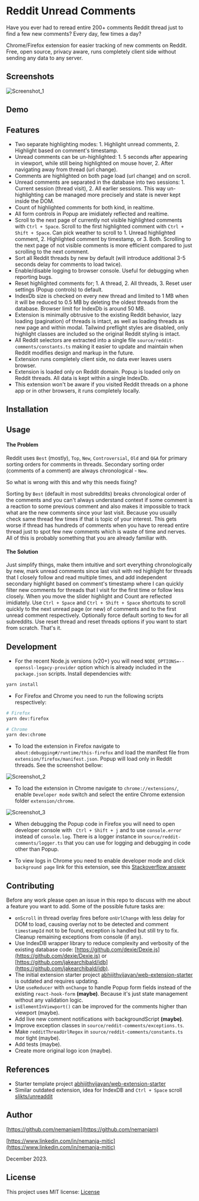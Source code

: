# Reddit Unread Comments

Have you ever had to reread entire 200+ comments Reddit thread just to find a few new comments? Every day, few times a day?

Chrome/Firefox extension for easier tracking of new comments on Reddit. Free, open source, privacy aware, runs completely client side without sending any data to any server.

## Screenshots

![Screenshot_1](/docs/screenshots/Screenshot_1.png)

## Demo

## Features

- Two separate highlighting modes: 1. Highlight unread comments, 2. Highlight based on comment's timestamp.
- Unread comments can be un-highlighted: 1. 5 seconds after appearing in viewport, while still being highlighted on mouse hover, 2. After navigating away from thread (url change).
- Comments are highlighted on both page load (url change) and on scroll.
- Unread comments are separated in the database into two sessions: 1. Current session (thread visit), 2. All earlier sessions. This way un-highlighting can be managed more precisely and state is never kept inside the DOM.
- Count of highlighted comments for both kind, in realtime.
- All form controls in Popup are imidiately reflected and realtime.
- Scroll to the next page of currently not visible highlighted comments with `Ctrl + Space`. Scroll to the first highlighted comment with `Ctrl + Shift + Space`. Can pick weather to scroll to 1. Unread highlighted comment, 2. Highlighted comment by timestamp, or 3. Both. Scrolling to the next page of not visible comments is more efficient compared to just scrolling to the next comment.
- Sort all Reddit threads by new by default (will introduce additional 3-5 seconds delay for comments to load twice).
- Enable/disable logging to browser console. Useful for debugging when reporting bugs.
- Reset highlighted comments for; 1. A thread, 2. All threads, 3. Reset user settings (Popup controls) to default.
- IndexDb size is checked on every new thread and limited to 1 MB when it will be reduced to 0.5 MB by deleting the oldest threads from the database. Browser limit for IndexDb is around 50 MB.
- Extension is minimally obtrusive to the existing Reddit behavior, lazy loading (pagination) of threads is intact, as well as loading threads as new page and within modal. Tailwind preflight styles are disabled, only highlight classes are included so the original Reddit styling is intact.
- All Reddit selectors are extracted into a single file `source/reddit-comments/constants.ts` making it easier to update and maintain when Reddit modifies design and markup in the future.
- Extension runs completely client side, no data ever leaves users browser.
- Extension is loaded only on Reddit domain. Popup is loaded only on Reddit threads. All data is kept within a single IndexDb.
- This extension won't be aware if you visited Reddit threads on a phone app or in other browsers, it runs completely locally.

## Installation

## Usage

#### The Problem

Reddit uses `Best` (mostly), `Top`, `New`, `Controversial`, `Old` and `Q&A` for primary sorting orders for comments in threads. Secondary sorting order (comments of a comment) are always chronological - `New`.

So what is wrong with this and why this needs fixing?

Sorting by `Best` (default in most subreddits) breaks chronological order of the comments and you can't always understand context if some comment is a reaction to some previous comment and also makes it impossible to track what are the new comments since your last visit. Because you usually check same thread few times if that is topic of your interest. This gets worse if thread has hundreds of comments when you have to reread entire thread just to spot few new comments which is waste of time and nerves. All of this is probably something that you are already familiar with.

#### The Solution

Just simplify things, make them intuitive and sort everything chronologically by new, mark unread comments since last visit with red highlight for threads that I closely follow and read multiple times, and add independent secondary highlight based on comment's timestamp where I can quickly filter new comments for threads that I visit for the first time or follow less closely. When you move the slider highlight and Count are reflected imidiately. Use `Ctrl + Space` and `Ctrl + Shift + Space` shortcuts to scroll quickly to the next unread page (or new) of comments and to the first unread comment respectively. Optionally force default sorting to `New` for all subreddits. Use reset thread and reset threads options if you want to start from scratch. That's it.

## Development

- For the recent Node.js versions (v20+) you will need `NODE_OPTIONS=--openssl-legacy-provider` option which is already included in the `package.json` scripts. Install dependencies with:

```bash
yarn install
```

- For Firefox and Chrome you need to run the following scripts respectively:

```bash
# Firefox
yarn dev:firefox

# Chrome
yarn dev:chrome
```

- To load the extension in Firefox navigate to `about:debugging#/runtime/this-firefox` and load the manifest file from `extension/firefox/manifest.json`. Popup will load only in Reddit threads. See the screenshot bellow:

![Screenshot_2](/docs/screenshots/Screenshot_2.png)

- To load the extension in Chrome navigate to `chrome://extensions/`, enable `Developer mode` switch and select the entire Chrome extension folder `extension/chrome`.

![Screenshot_3](/docs/screenshots/Screenshot_3.png)

- When debugging the Popup code in Firefox you will need to open developer console with ` Ctrl + Shift + j` and to use `console.error` instead of `console.log`. There is a logger instance in `source/reddit-comments/logger.ts` that you can use for logging and debugging in code other than Popup.

- To view logs in Chrome you need to enable developer mode and click `background page` link for this extension, see this [Stackoverflow answer](https://stackoverflow.com/questions/10257301/accessing-console-and-devtools-of-extensions-background-js/10258029#10258029)

## Contributing

Before any work please open an issue in this repo to discuss with me about a feature you want to add. Some of the possible future tasks are:

- `onScroll` in thread overlay fires before `onUrlChange` with less delay for DOM to load, causing overlay not to be detected and comment `timestampId` not to be found, exception is handled but still try to fix. Cleanup remaining exceptions from console (if any).
- Use IndexDB wrapper library to reduce complexity and verbosity of the existing database code: [https://github.com/dexie/Dexie.js](https://github.com/dexie/Dexie.js) or [https://github.com/jakearchibald/idb](https://github.com/jakearchibald/idb).
- The initial extension starter project [abhijithvijayan/web-extension-starter](https://github.com/abhijithvijayan/web-extension-starter) is outdated and requires updating.
- Use `useReducer` with `onChange` to handle Popup form fields instead of the existing `react-hook-form` **(maybe)**. Because it's just state management without any validation logic.
- `isElementInViewport()` can be improved for the comments higher than viewport (maybe).
- Add live new comment notifications with backgroundScript **(maybe)**.
- Improve exception classes in `source/reddit-comments/exceptions.ts`.
- Make `redditThreadUrlRegex` in `source/reddit-comments/constants.ts` mor tight (maybe).
- Add tests (maybe).
- Create more original logo icon (maybe).

## References

- Starter template project [abhijithvijayan/web-extension-starter](https://github.com/abhijithvijayan/web-extension-starter)
- Similar outdated extension, idea for IndexDB and `Ctrl + Space` scroll [slikts/unreaddit](https://github.com/slikts/unreaddit)

## Author

[https://github.com/nemanjam](https://github.com/nemanjam)

[https://www.linkedin.com/in/nemanja-mitic](https://www.linkedin.com/in/nemanja-mitic)

December 2023.

## License

This project uses MIT license: [License](LICENSE)
